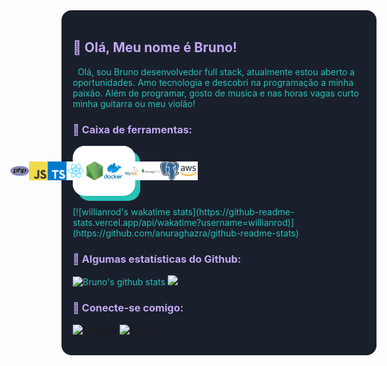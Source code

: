 <div style="background: #1A1F2C; color:#27C1B6; padding: 18px; border-radius: 16px">
<h2 style="color:#C2A8F3"> 👋 Olá, Meu nome é Bruno! </h2>

<!-- <div style="float: right; margin-left: 20px">
   <img src="https://media.giphy.com/media/LmNwrBhejkK9EFP504/giphy.gif" height=180px>
</div> -->
<p align="left" color="#C2A8F3">
     &nbsp Olá, sou Bruno desenvolvedor full stack, atualmente estou aberto a oportunidades. Amo tecnologia e descobri na programação a minha paixão. Além de programar, gosto de musica e nas horas vagas curto minha guitarra ou meu violão!
</p>

<h3 style="color:#C2A8F3"> 🧰 Caixa de ferramentas:  </h3>
 
<div style="height: 80px; width: 100px; background: #fff; border-radius: 19px; box-shadow: 8px 8px; display: flex; justify-content: center; align-items: center;">
<img align="left" alt="PHP" width="30px" src="https://raw.githubusercontent.com/github/explore/80688e429a7d4ef2fca1e82350fe8e3517d3494d/topics/php/php.png" />
<img align="left" alt="JavaScript" width="30px" src="https://raw.githubusercontent.com/github/explore/80688e429a7d4ef2fca1e82350fe8e3517d3494d/topics/javascript/javascript.png" />
<img align="left" alt="Typescript" width="30px" src="https://raw.githubusercontent.com/github/explore/80688e429a7d4ef2fca1e82350fe8e3517d3494d/topics/typescript/typescript.png" />
<img align="left" alt="Typescript" width="30px" src="https://raw.githubusercontent.com/github/explore/80688e429a7d4ef2fca1e82350fe8e3517d3494d/topics/react/react.png" />
<img align="left" alt="NodeJs" width="30px" src="https://raw.githubusercontent.com/github/explore/80688e429a7d4ef2fca1e82350fe8e3517d3494d/topics/nodejs/nodejs.png" />
<img align="left" alt="Docker" width="30px" src="https://raw.githubusercontent.com/github/explore/80688e429a7d4ef2fca1e82350fe8e3517d3494d/topics/docker/docker.png" />
<img align="left" alt="Mysql" width="30px" src="https://raw.githubusercontent.com/github/explore/80688e429a7d4ef2fca1e82350fe8e3517d3494d/topics/mysql/mysql.png" />
<img align="left" alt="MongoDB" width="30px" src="https://raw.githubusercontent.com/github/explore/80688e429a7d4ef2fca1e82350fe8e3517d3494d/topics/mongodb/mongodb.png" />
<img align="left" alt="Postgresql" width="30px" src="https://raw.githubusercontent.com/github/explore/80688e429a7d4ef2fca1e82350fe8e3517d3494d/topics/postgresql/postgresql.png" />
<img align="left" alt="AWS" width="30px" src="https://raw.githubusercontent.com/github/explore/fbceb94436312b6dacde68d122a5b9c7d11f9524/topics/aws/aws.png" />
</div>

<br>
[![willianrod's wakatime stats](https://github-readme-stats.vercel.app/api/wakatime?username=willianrod)](https://github.com/anuraghazra/github-readme-stats)

<br>

<h3 style="color:#C2A8F3"> 📝 Algumas estatísticas do Github: </h3>

<div>

![Bruno's github stats](https://github-readme-stats.vercel.app/api?username=vespidhook&show_icons=true&hide_border=false&theme=tokyonight&hide_title=true) <img src="https://media.giphy.com/media/LmNwrBhejkK9EFP504/giphy.gif" height=165px>

</div>

<h3 style="color:#C2A8F3"> 🤙 Conecte-se comigo:  </h3>

[![Linkedin](https://img.shields.io/badge/-LinkedIn-blue?style=for-the-badge&logo=Linkedin&logoColor=white)](https://www.linkedin.com/in/brunoalvesilva/)
[![Gmail](https://img.shields.io/badge/-Gmail-c14438?style=for-the-badge&logo=Gmail&logoColor=white)](mailto:brunoalves_s@outlook.com)

</div>
